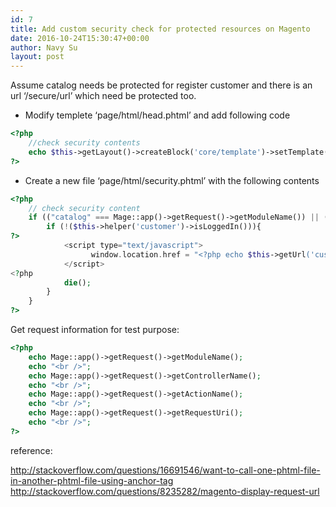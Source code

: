 ```yaml
---
id: 7
title: Add custom security check for protected resources on Magento
date: 2016-10-24T15:30:47+00:00
author: Navy Su
layout: post
---
```

Assume catalog needs be protected for register customer and there is an url &#8216;/secure/url&#8217; which need be protected too.

*  Modify templete &#8216;page/html/head.phtml&#8217; and add following code
    
~~~php
<?php
    //check security contents
    echo $this->getLayout()->createBlock('core/template')->setTemplate('page/html/security.phtml')->toHtml();
?>
~~~

* Create a new file &#8216;page/html/security.phtml&#8217; with the following contents

~~~php
<?php
    // check security content
    if (("catalog" === Mage::app()->getRequest()->getModuleName()) || (0 === strpos(Mage::app()->getRequest()->getRequestUri(), '/secure/url'))) {
        if (!($this->helper('customer')->isLoggedIn())){
?>
            <script type="text/javascript">
                  window.location.href = "<?php echo $this->getUrl('customer/account/login')?>";
            </script>
<?php
            die();
        }
    }
?>
~~~

Get request information for test purpose:

~~~php
<?php
    echo Mage::app()->getRequest()->getModuleName();
    echo "<br />";
    echo Mage::app()->getRequest()->getControllerName();
    echo "<br />";
    echo Mage::app()->getRequest()->getActionName();
    echo "<br />";
    echo Mage::app()->getRequest()->getRequestUri();
    echo "<br />";
?>

~~~

reference:

<http://stackoverflow.com/questions/16691546/want-to-call-one-phtml-file-in-another-phtml-file-using-anchor-tag>
<http://stackoverflow.com/questions/8235282/magento-display-request-url>

